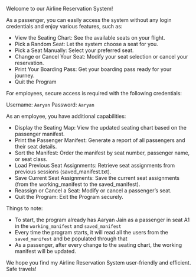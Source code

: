 Welcome to our Airline Reservation System!

As a passenger, you can easily access the system without any login credentials and enjoy various features, such as:

- View the Seating Chart: See the available seats on your flight.
- Pick a Random Seat: Let the system choose a seat for you.
- Pick a Seat Manually: Select your preferred seat.
- Change or Cancel Your Seat: Modify your seat selection or cancel your reservation.
- Print Your Boarding Pass: Get your boarding pass ready for your journey.
- Quit the Program

For employees, secure access is required with the following credentials:

Username: `Aaryan`
Password: `Aaryan`

As an employee, you have additional capabilities:

- Display the Seating Map: View the updated seating chart based on the passenger manifest.
- Print the Passenger Manifest: Generate a report of all passengers and their seat details.
- Sort the Manifest: Order the manifest by seat number, passenger name, or seat class.
- Load Previous Seat Assignments: Retrieve seat assignments from previous sessions (saved_manifest.txt).
- Save Current Seat Assignments: Save the current seat assignments (from the working_manifest to the saved_manifest).
- Reassign or Cancel a Seat: Modify or cancel a passenger’s seat.
- Quit the Program: Exit the Program securely.

Things to note:

- To start, the program already has Aaryan Jain as a passenger in seat A1 in the `working_manifest` and `saved_manifest`
- Every time the program starts, it will read all the users from the `saved_manifest` and be populated through that
- As a passenger, after every change to the seating chart, the working manifest will be updated.

We hope you find my Airline Reservation System user-friendly and efficient. Safe travels!
